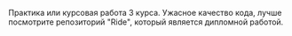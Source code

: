 Практика или курсовая работа 3 курса. Ужасное качество кода, лучше посмотрите репозиторий "Ride", который является дипломной работой.
